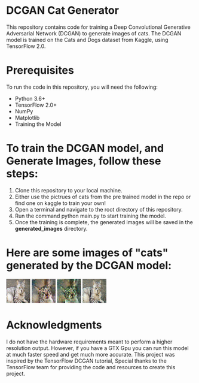# DCGAN Cat Generator

This repository contains code for training a Deep Convolutional Generative Adversarial Network (DCGAN) to generate images of cats. The DCGAN model is trained on the Cats and Dogs dataset from Kaggle, using TensorFlow 2.0.

# Prerequisites
To run the code in this repository, you will need the following:

- Python 3.6+
- TensorFlow 2.0+
- NumPy
- Matplotlib
- Training the Model

# To train the DCGAN model, and Generate Images, follow these steps:

1. Clone this repository to your local machine.
2. Either use the pictrues of cats from the pre trained model in the repo or find one on kaggle to train your own!
3. Open a terminal and navigate to the root directory of this repository.
4. Run the command python main.py to start training the model.
5. Once the training is complete, the generated images will be saved in the <b>generated_images</b> directory.

# Here are some images of "cats" generated by the DCGAN model:

![Image](saved-images/generated_img_1331.png)
![Image](saved-images/generated_img_1350.png)
![Image](saved-images/generated_img_1516.png)
![Image](saved-images/generated_img_1578.png)


# Acknowledgments
I do not have the hardware requirements meant to perform a higher resolution output. However, if you have a GTX Gpu you can run this model at much faster speed and get much more accurate. This project was inspired by the TensorFlow DCGAN tutorial, Special thanks to the TensorFlow team for providing the code and resources to create this project.
